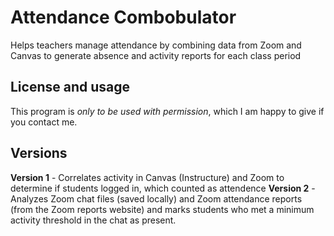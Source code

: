 # Attendance Combobulator
Helps teachers manage attendance by combining data from Zoom and Canvas to generate absence and activity reports for each class period

## License and usage
This program is *only to be used with permission*, which I am happy to give if you contact me.

## Versions
**Version 1** - Correlates activity in Canvas (Instructure) and Zoom to determine if students logged in, which counted as attendence
**Version 2** - Analyzes Zoom chat files (saved locally) and Zoom attendance reports (from the Zoom reports website) and marks students who met a minimum activity threshold in the chat as present.
